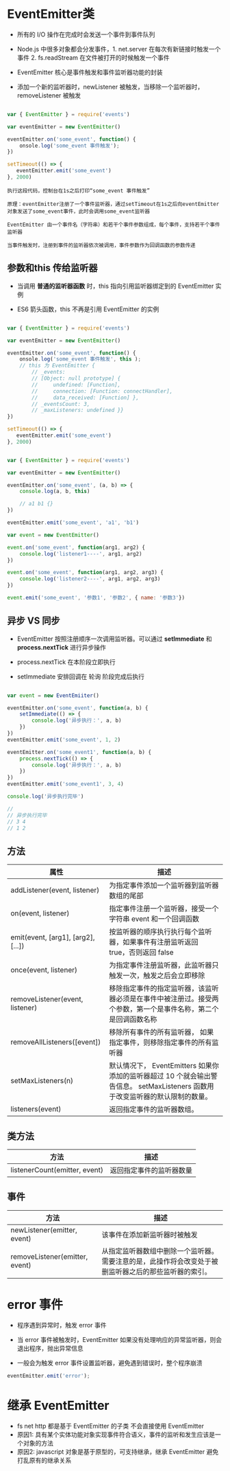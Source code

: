 
# EventEmitter类

- 所有的 I/O 操作在完成时会发送一个事件到事件队列

- Node.js 中很多对象都会分发事件，1. net.server 在每次有新链接时触发一个事件 2. fs.readStream 在文件被打开的时候触发一个事件

- EventEmitter 核心是事件触发和事件监听器功能的封装

- 添加一个新的监听器时，newListener 被触发，当移除一个监听器时，removeListener 被触发

```js

var { EventEmitter } = require('events')

var eventEmitter = new EventEmitter()

eventEmitter.on('some_event', function() {
    onsole.log('some_event 事件触发'); 
})

setTimeout(() => {
   eventEmitter.emit('some_event') 
}, 2000)

```


```
执行这段代码，控制台在1s之后打印“some_event 事件触发”

原理：eventEmitter注册了一个事件监听器，通过setTimeout在1s之后向eventEmitter对象发送了some_event事件，此时会调用some_event监听器
```

```
EventEmitter 由一个事件名（字符串）和若干个事件参数组成，每个事件，支持若干个事件监听器

当事件触发时，注册到事件的监听器依次被调用，事件参数作为回调函数的参数传递
```

## 参数和this 传给监听器

- 当调用 <b>普通的监听器函数</b> 时，this 指向引用监听器绑定到的 EventEmitter 实例

- ES6 箭头函数，this 不再是引用 EventEmitter 的实例

```js

var { EventEmitter } = require('events')

var eventEmitter = new EventEmitter()

eventEmitter.on('some_event', function() {
    onsole.log('some_event 事件触发', this ); 
    // this 为 EventEmitter {
        // _events:
        // [Object: null prototype] {
        //     undefined: [Function],
        //     connection: [Function: connectHandler],
        //     data_received: [Function] },
        // _eventsCount: 3,
        // _maxListeners: undefined }}
})

setTimeout(() => {
   eventEmitter.emit('some_event') 
}, 2000)

```

```js

var { EventEmitter } = require('events')

var eventEmitter = new EventEmitter()

eventEmitter.on('some_event', (a, b) => {
    console.log(a, b, this)

    // a1 b1 {}
})

eventEmitter.emit('some_event', 'a1', 'b1')

```


```js
var event = new EventEmitter()

event.on('some_event', function(arg1, arg2) {
    console.log('listener1----', arg1, arg2)
})

event.on('some_event', function(arg1, arg2, arg3) {
    console.log('listener2----', arg1, arg2, arg3)
})

event.emit('some_event', '参数1', '参数2', { name: '参数3'})
```

## 异步 VS 同步

- EventEmitter 按照注册顺序一次调用监听器。可以通过 <b>setImmediate</b> 和 <b>process.nextTick</b> 进行异步操作

- process.nextTick 在本阶段立即执行

- setImmediate 安排回调在 轮询 阶段完成后执行

```js

var event = new EventEmiiter()

eventEmitter.on('some_event', function(a, b) {
    setImmediate(() => {
        console.log('异步执行：', a, b)
    })
})
eventEmitter.emit('some_event', 1, 2)

eventEmitter.on('some_event1', function(a, b) {
    process.nextTick(() => {
        console.log('异步执行：', a, b)
    })
})
eventEmitter.emit('some_event1', 3, 4)

console.log('异步执行完毕')

//
// 异步执行完毕
// 3 4
// 1 2
```

## 方法
| 属性      | 描述 |
| ----------- | ----------- |
| addListener(event, listener)     | 为指定事件添加一个监听器到监听器数组的尾部       |
| on(event, listener)   | 指定事件注册一个监听器，接受一个字符串 event 和一个回调函数       |
| emit(event, [arg1], [arg2], [...]) | 按监听器的顺序执行执行每个监听器，如果事件有注册监听返回 true，否则返回 false |
| once(event, listener) | 为指定事件注册监听器，此监听器只触发一次，触发之后会立即移除 |
| removeListener(event, listener) | 移除指定事件的指定监听器，该监听器必须是在事件中被注册过。接受两个参数，第一个是事件名称，第二个是回调函数名称 |
| removeAllListeners([event]) | 移除所有事件的所有监听器， 如果指定事件，则移除指定事件的所有监听器 |
| setMaxListeners(n) | 默认情况下， EventEmitters 如果你添加的监听器超过 10 个就会输出警告信息。 setMaxListeners 函数用于改变监听器的默认限制的数量。 |
| listeners(event) | 返回指定事件的监听器数组。 |

## 类方法
| 方法      | 描述 |
| ----------- | ----------- |
| listenerCount(emitter, event)  | 返回指定事件的监听器数量     |

## 事件
| 方法      | 描述 |
| ----------- | ----------- |
| newListener(emitter, event)  | 该事件在添加新监听器时被触发    |
| removeListener(emitter, event)  | 从指定监听器数组中删除一个监听器。需要注意的是，此操作将会改变处于被删监听器之后的那些监听器的索引。    |

# error 事件

- 程序遇到异常时，触发 error 事件

- 当 error 事件被触发时，EventEmitter 如果没有处理响应的异常监听器，则会退出程序，抛出异常信息

- 一般会为触发 error 事件设置监听器，避免遇到错误时，整个程序崩溃

```js
eventEmitter.emit('error'); 
```

# 继承 EventEmitter

- fs net http 都是基于 EventEmitter 的子类 不会直接使用 EventEmitter
- 原因1: 具有某个实体功能对象实现事件符合语义，事件的监听和发生应该是一个对象的方法
- 原因2: javascript 对象是基于原型的，可支持继承，继承 EventEmitter 避免打乱原有的继承关系